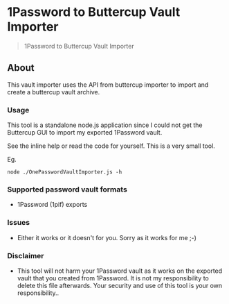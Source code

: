 # 1Password to Buttercup Vault Importer
> 1Password to Buttercup Vault Importer


## About

This vault importer uses the API from buttercup importer to import and create a buttercup vault archive.

### Usage

This tool is a standalone node.js application since I could not get the Buttercup GUI to import my exported 1Password vault.

See the inline help or read the code for yourself.  This is a very small tool.

Eg.

```shell>
node ./OnePasswordVaultImporter.js -h

```

### Supported password vault formats

 * 1Password (1pif) exports

### Issues

 * Either it works or it doesn't for you.  Sorry as it works for me ;-)

### Disclaimer

 * This tool will not harm your 1Password vault as it works on the exported
   vault that you created from 1Password.  It is not my responsibility to
   delete this file afterwards.  Your security and use of this tool is your
   own responsibility..

